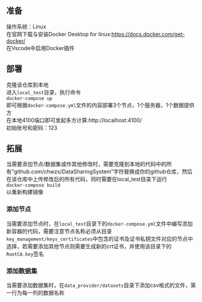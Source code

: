  
## 准备
操作系统：Linux  
在官网下载与安装Docker Desktop for linux:https://docs.docker.com/get-docker/  
在Vscode中启用Docker插件  

## 部署
克隆该仓库到本地  
进入`local_test`目录，执行命令  
````docker-compose up````  
即可根据`docker-compose.yml`文件的内容部署3个节点，1个服务器，1个数据提供方  
在本地4100端口即可发起多方计算:http://localhost:4100/  
初始账号和密码：123
## 拓展
当需要添加节点/数据集或作其他修改时，需要克隆到本地的代码中的所有“github.com/chwzx/DataSharingSystem”字符替换成你的github仓库，然后在该仓库中上传修改后的所有代码，同时需要在local_test目录下运行  
````docker-compose build````  
以重新构建镜像  
### 添加节点
当需要添加节点时，在`local_test`目录下的`docker-compose.yml`文件中编写添加新容器的代码，需要注意节点名称必须从目录`key_management/keys_certificates`中包含的证书及证书私钥文件对应的节点中选择，若需要添加其他节点则需要生成新的crt证书，并使用该目录下的`RootCA.key`签名
### 添加数据集
当需要添加数据集时，在`data_provider/datasets`目录下添加csv格式的文件，第一行为每一列的数据名称

